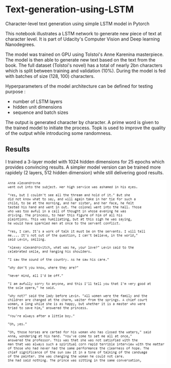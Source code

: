 # Text-generation-using-LSTM
Character-level text generation using simple LSTM model in Pytorch

This notebook illustrates a LSTM network to generate new piece of text at character level.
It is part of Udacity's Computer Vision and Deep learning Nanodegrees.

The model was trained on GPU using Tolstoi's Anne Karenina masterpiece. The model is then able to generate new text based on the text from the book.
The full dataset (Tolstoi's novel) has a total of nearly 2bn characters which is split between training and validation (10%). During the model is fed with batches of size (128, 100) characters. 

Hyperparameters of the model architecture can be defined for testing purpose :
- number of LSTM layers
- hidden unit dimensions
- sequence and batch sizes

The output is generated character by character. A prime word is given to the trained model to initiate the process. Topk is used to improve the quality of the output while introducing some randomness.

## Results

I trained a 3-layer model with 1024 hidden dimensions for 25 epochs which provides convincing results. A simpler model version can be trained more rapidely (2 layers, 512 hidden dimension) while still delivering good results.

![](assets/sample_output.PNG)
